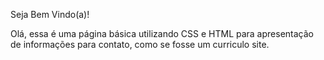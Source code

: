 Seja Bem Vindo(a)!


Olá, essa é uma página básica utilizando CSS e HTML para apresentação de informações para contato, como se fosse um curriculo site.

